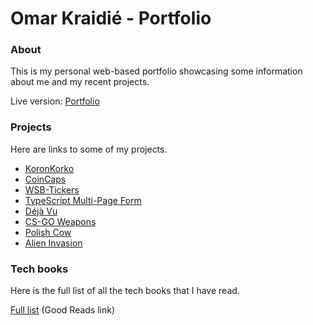 # Omar Kraidié - Portfolio

### About

This is my personal web-based portfolio showcasing some information about me and my recent projects.

Live version: [Portfolio][0]

### Projects

Here are links to some of my projects.

-   [KoronKorko][koronkorko]
-   [CoinCaps][coincaps]
-   [WSB-Tickers][wsb-tickers]
-   [TypeScript Multi-Page Form][ts-multi-page-form]
-   [Déjà Vu][déjà vu]
-   [CS-GO Weapons][cs-go weapons]
-   [Polish Cow][polish cow]
-   [Alien Invasion][alien invasion]

### Tech books

Here is the full list of all the tech books that I have read.

[Full list][1] (Good Reads link)

[0]: https://omarkraidie.com/
[1]: https://www.goodreads.com/review/list/135003326-0mppu?ref=nav_mybooks&shelf=programming
[koronkorko]: https://koronkorko.herokuapp.com/
[coincaps]: https://coincaps.netlify.app/
[wsb-tickers]: https://wsb-tickers.netlify.app/
[ts-multi-page-form]: https://ts-multi-page-form.netlify.app/
[déjà vu]: https://dejavu-app.netlify.app/
[cs-go weapons]: https://csgo-weapons.netlify.app/
[polish cow]: https://polishcow.netlify.app/
[alien invasion]: https://github.com/0mppula/Alien_Invasion
